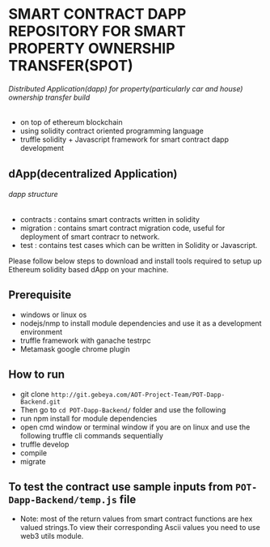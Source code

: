 # SMART CONTRACT DAPP REPOSITORY FOR SMART PROPERTY OWNERSHIP TRANSFER(SPOT)

###### Distributed Application(dapp) for property(particularly car and house) ownership transfer build
  - on top of ethereum blockchain
  - using solidity contract oriented programming language
  - truffle solidity + Javascript framework for smart contract dapp development

## dApp(decentralized Application)

###### dapp structure
- contracts : contains smart contracts written in solidity
- migration : contains smart contract migration code, useful for deployment of smart contracr to network.
- test : contains test cases which can be written in Solidity or Javascript.  

Please follow below steps to download and install tools required to setup up Ethereum solidity based dApp on your machine.

## Prerequisite
- windows or linux os
- nodejs/nmp to install module dependencies and use it as a development environment
- truffle framework with ganache testrpc
- Metamask google chrome plugin

## How to run
 - git clone `http://git.gebeya.com/AOT-Project-Team/POT-Dapp-Backend.git`
 - Then go to `cd POT-Dapp-Backend/` folder and use the following
 - run npm install for module dependencies
 - open cmd window or terminal window if you are on linux and use the following truffle cli commands sequentially
 - truffle develop
 - compile
 - migrate

## To test the contract use sample inputs from `POT-Dapp-Backend/temp.js` file
   - Note: most of the return values from smart contract functions are hex valued strings.To view their corresponding Ascii values you need to use web3 utils module.
